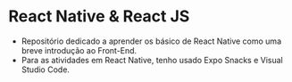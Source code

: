 # React Native & React JS

- Repositório dedicado a aprender os básico de React Native como uma breve introdução ao Front-End. 
- Para as atividades em React Native, tenho usado Expo Snacks e Visual Studio Code.
